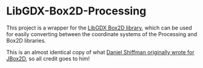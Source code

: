 # LibGDX-Box2D-Processing

This project is a wrapper for the [LibGDX Box2D library](https://github.com/libgdx/libgdx/wiki/Box2d), which can be used for easily converting between the coordinate systems of the Processing and Box2D libraries.

This is an almost identical copy of what [Daniel Shiffman originally wrote for JBox2D](https://github.com/shiffman/Box2D-for-Processing), so all credit goes to him! 
